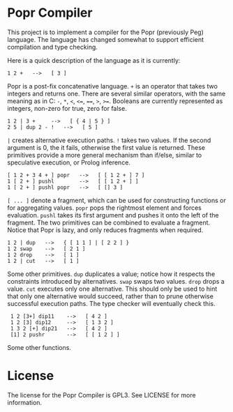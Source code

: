 Popr Compiler
============

This project is to implement a compiler for the Popr (previously Peg) language.  The language has changed somewhat to support efficient compilation and type checking.

Here is a quick description of the language as it is currently:

    1 2 +   -->   [ 3 ]

Popr is a post-fix concatenative language.  `+` is an operator that takes two integers and returns one.  There are several similar operators, with the same meaning as in C: `-`, `*`, `<`, `<=`, `==`, `>`, `>=`.  Booleans are currently represented as integers, non-zero for true, zero for false.

    1 2 | 3 +     -->   [ { 4 | 5 } ]
    2 5 | dup 2 - !   -->   [ 5 ]

`|` creates alternative execution paths.  `!` takes two values.  If the second argument is 0, the it fails, otherwise the first value is returned.  These primitives provide a more general mechanism than if/else, similar to speculative execution, or Prolog inference.

    [ 1 2 + 3 4 + ] popr   -->   [ [ 1 2 + ] 7 ]
    1 [ 2 + ] pushl        -->   [ [ 1 2 + ] ]
    1 [ 2 + ] pushl popr   -->   [ [] 3 ]

`[ ... ]` denote a fragment, which can be used for constructing functions or for aggregating values.  `popr` pops the rightmost element and forces evaluation.  `pushl` takes its first argument and pushes it onto the left of the fragment.  The two primitives can be combined to evaluate a fragment.  Notice that Popr is lazy, and only reduces fragments when required.

    1 2 | dup   -->   { [ 1 1 ] | [ 2 2 ] }
    1 2 swap    -->   [ 2 1 ]
    1 2 drop    -->   [ 1 ]
    1 2 | cut   -->   [ 1 ]

Some other primitives.  `dup` duplicates a value; notice how it respects the constraints introduced by alternatives.  `swap` swaps two values.  `drop` drops a value.  `cut` executes only one alternative.  This should only be used to hint that only one alternative would succeed, rather than to prune otherwise successful execution paths.  The type checker will eventually check this.

     1 2 [3+] dip11    -->   [ 4 2 ]
     1 2 [3] dip12     -->   [ 1 3 2 ]
     1 3 2 [+] dip21   -->   [ 4 2 ]
     [1] 2 pushr       -->   [ [ 1 2 ] ]

Some other functions.

License
=======

The license for the Popr Compiler is GPL3.  See LICENSE for more information.
